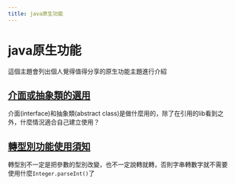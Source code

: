 ```yaml
---
title: java原生功能
---
```

<!--關鍵字: abstract, interface, casting-->

# java原生功能

這個主題會列出個人覺得值得分享的原生功能主題進行介紹

## [介面或抽象類的選用](./介面或抽象類的選用.md)

介面(interface)和抽象類(abstract class)是做什麼用的，除了在引用的lib看到之外，什麼情況適合自己建立使用？

## [轉型別功能使用須知](./轉型別功能使用須知.md)

轉型別不一定是把參數的型別改變，也不一定說轉就轉，否則字串轉數字就不需要使用什麼`Integer.parseInt()`了

<!--Finish-->